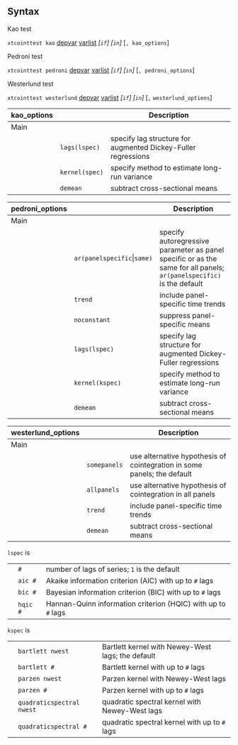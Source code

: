 ## Syntax

Kao test

`xtcointtest kao`
[depvar](http://www.stata.com/help.cgi?depvar)
[varlist](http://www.stata.com/help.cgi?varlist)
_\[`if`\] \[`in`\]_ \[`, kao_options`\]

Pedroni test

`xtcointtest pedroni`
[depvar](http://www.stata.com/help.cgi?depvar)
[varlist](http://www.stata.com/help.cgi?varlist)
_\[`if`\] \[`in`\]_ \[`, pedroni_options`\]

Westerlund test

`xtcointtest westerlund`
[depvar](http://www.stata.com/help.cgi?depvar)
[varlist](http://www.stata.com/help.cgi?varlist)
_\[`if`\] \[`in`\]_ \[`,`
`westerlund_options`\]

| kao\_options |                | Description                                                   |
|--------------|----------------|---------------------------------------------------------------|
| Main         |                |                                                               |
|              | `lags(lspec)`  | specify lag structure for augmented Dickey-Fuller regressions |
|              | `kernel(spec)` | specify method to estimate long-run variance                  |
|              | `demean`       | subtract cross-sectional means                                |

| pedroni\_options |                               | Description                                                                                                          |
|------------------|-------------------------------|----------------------------------------------------------------------------------------------------------------------|
| Main             |                               |                                                                                                                      |
|                  | `ar(panelspecific`\|`same)` | specify autoregressive parameter as panel specific or as the same for all panels; `ar(panelspecific)` is the default |
|                  | `trend`                       | include panel-specific time trends                                                                                   |
|                  | `noconstant`                  | suppress panel-specific means                                                                                        |
|                  | `lags(lspec)`                 | specify lag structure for augmented Dickey-Fuller regressions                                                        |
|                  | `kernel(kspec)`               | specify method to estimate long-run variance                                                                         |
|                  | `demean`                      | subtract cross-sectional means                                                                                       |

| westerlund\_options |              | Description                                                             |
|---------------------|--------------|-------------------------------------------------------------------------|
| Main                |              |                                                                         |
|                     | `somepanels` | use alternative hypothesis of cointegration in some panels; the default |
|                     | `allpanels`  | use alternative hypothesis of cointegration in all panels               |
|                     | `trend`      | include panel-specific time trends                                      |
|                     | `demean`     | subtract cross-sectional means                                          |

`lspec` is

|     |            |                                                               |
|-----|------------|---------------------------------------------------------------|
|     | `#`        | number of lags of series; `1` is the default                  |
|     | `aic #`  | Akaike information criterion (AIC) with up to `#` lags        |
|     | `bic #`  | Bayesian information criterion (BIC) with up to `#` lags      |
|     | `hqic #` | Hannan-Quinn information criterion (HQIC) with up to `#` lags |

`kspec` is

|     |                             |                                                   |
|-----|-----------------------------|---------------------------------------------------|
|     | `bartlett nwest`          | Bartlett kernel with Newey-West lags; the default |
|     | `bartlett #`              | Bartlett kernel with up to `#` lags               |
|     | `parzen nwest`            | Parzen kernel with Newey-West lags                |
|     | `parzen #`                | Parzen kernel with up to `#` lags                 |
|     | `quadraticspectral nwest` | quadratic spectral kernel with Newey-West lags    |
|     | `quadraticspectral #`     | quadratic spectral kernel with up to `#` lags     |

